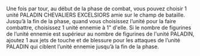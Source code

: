 Une fois par tour, au début de la phase
de combat, vous pouvez choisir 1 unité
PALADIN CHEVALIERS EXCELSIORS amie
sur le champ de bataille. Jusqu’à la fin de la
phase, quand vous choisissez l’unité pour la
faire combattre, choisissez 1 unité ennemie
à 1" d'elle. Si le nombre de figurines de
l’unité ennemie est supérieur au nombre
de figurines de l'unité PALADIN, ajoutez 1
aux jets de touche et de blessure pour les
attaques de l’unité PALADIN qui ciblent
l’unité ennemie jusqu’à la fin de la phase.